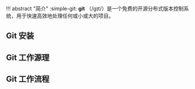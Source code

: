 !!! abstract "简介"
    :simple-git: __git__ （/ɡɪt/）是一个免费的开源分布式版本控制系统，用于快速高效地处理任何或小或大的项目。






## Git 安装

## Git 工作源理

## Git 工作流程

### 